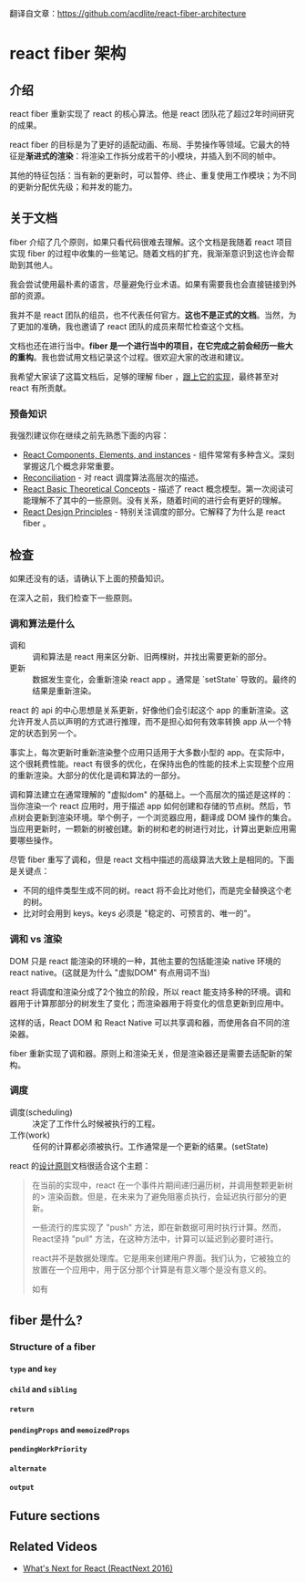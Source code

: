 翻译自文章：https://github.com/acdlite/react-fiber-architecture

# react fiber 架构

## 介绍
 react fiber 重新实现了 react 的核心算法。他是 react 团队花了超过2年时间研究的成果。

 react fiber 的目标是为了更好的适配动画、布局、手势操作等领域。它最大的特征是**渐进式的渲染**：将渲染工作拆分成若干的小模块，并插入到不同的帧中。

 其他的特征包括：当有新的更新时，可以暂停、终止、重复使用工作模块；为不同的更新分配优先级；和并发的能力。

 ## 关于文档
 fiber 介绍了几个原则，如果只看代码很难去理解。这个文档是我随着 react 项目实现 fiber 的过程中收集的一些笔记。随着文档的扩充，我渐渐意识到这也许会帮助到其他人。

 我会尝试使用最朴素的语言，尽量避免行业术语。如果有需要我也会直接链接到外部的资源。

 我并不是 react 团队的组员，也不代表任何官方。**这也不是正式的文档**。当然，为了更加的准确，我也邀请了 react 团队的成员来帮忙检查这个文档。

 文档也还在进行当中。**fiber 是一个进行当中的项目，在它完成之前会经历一些大的重构**。我也尝试用文档记录这个过程。很欢迎大家的改进和建议。

 我希望大家读了这篇文档后，足够的理解 fiber ，[跟上它的实现](https://github.com/facebook/react/commits/master/src/renderers/shared/fiber)，最终甚至对 react 有所贡献。

 ### 预备知识
 我强烈建议你在继续之前先熟悉下面的内容：
 - [React Components, Elements, and instances](https://facebook.github.io/react/blog/2015/12/18/react-components-elements-and-instances.html) - 组件常常有多种含义。深刻掌握这几个概念非常重要。
 - [Reconciliation](https://facebook.github.io/react/docs/reconciliation.html) - 对 react 调度算法高层次的描述。
 - [React Basic Theoretical Concepts](https://github.com/reactjs/react-basic) - 描述了 react 概念模型。第一次阅读可能理解不了其中的一些原则。没有关系，随着时间的进行会有更好的理解。
 - [React Design Principles](https://facebook.github.io/react/contributing/design-principles.html) - 特别关注调度的部分。它解释了为什么是 react fiber 。

 ## 检查
 如果还没有的话，请确认下上面的预备知识。

 在深入之前，我们检查下一些原则。

 ### 调和算法是什么

<dl>
  <dt>调和</dt>
  <dd>
  调和算法是 react 用来区分新、旧两棵树，并找出需要更新的部分。
  </dd>
  <dt>更新</dt>
  <dd>
    数据发生变化，会重新渲染 react app 。通常是 `setState` 导致的。最终的结果是重新渲染。
  </dd>
</dl>

react 的 api 的中心思想是关系更新，好像他们会引起这个 app 的重新渲染。这允许开发人员以声明的方式进行推理，而不是担心如何有效率转换 app 从一个特定的状态到另一个。

事实上，每次更新时重新渲染整个应用只适用于大多数小型的 app。在实际中，这个很耗费性能。react 有很多的优化，在保持出色的性能的技术上实现整个应用的重新渲染。大部分的优化是调和算法的一部分。

调和算法建立在通常理解的 "虚拟dom" 的基础上。一个高层次的描述是这样的：当你渲染一个 react 应用时，用于描述 app 如何创建和存储的节点树。然后，节点树会更新到渲染环境。举个例子，一个浏览器应用，翻译成 DOM 操作的集合。当应用更新时，一颗新的树被创建。新的树和老的树进行对比，计算出更新应用需要哪些操作。

尽管 fiber 重写了调和，但是 react 文档中描述的高级算法大致上是相同的。下面是关键点：

- 不同的组件类型生成不同的树。react 将不会比对他们，而是完全替换这个老的树。
- 比对时会用到 keys。keys 必须是 "稳定的、可预言的、唯一的"。

### 调和 vs 渲染

DOM 只是 react 能渲染的环境的一种，其他主要的包括能渲染 native 环境的 react native。(这就是为什么 "虚拟DOM" 有点用词不当)

react 将调度和渲染分成了2个独立的阶段，所以 react 能支持多种的环境。调和器用于计算那部分的树发生了变化；而渲染器用于将变化的信息更新到应用中。

这样的话，React DOM 和 React Native 可以共享调和器，而使用各自不同的渲染器。

fiber 重新实现了调和器。原则上和渲染无关，但是渲染器还是需要去适配新的架构。

### 调度

<dl>
  <dt>调度(scheduling)</dt>
  <dd>
  决定了工作什么时候被执行的工程。
  </dd>
  <dt>工作(work)</dt>
  <dd>
    任何的计算都必须被执行。工作通常是一个更新的结果。(setState)
  </dd>
</dl>

react 的[设计原则](https://facebook.github.io/react/contributing/design-principles.html#scheduling)文档很适合这个主题：
> 在当前的实现中，react 在一个事件片期间递归遍历树，并调用整颗更新树的> 渲染函数。但是，在未来为了避免阻塞贞执行，会延迟执行部分的更新。
>
> 一些流行的库实现了 "push" 方法，即在新数据可用时执行计算。然而，React坚持 "pull" 方法，在这种方法中，计算可以延迟到必要时进行。
>
> react并不是数据处理库。它是用来创建用户界面。我们认为，它被独立的放置在一个应用中，用于区分那个计算是有意义哪个是没有意义的。
>
> 如有


## fiber 是什么?

### Structure of a fiber

#### `type` and `key`

#### `child` and `sibling`

#### `return`

#### `pendingProps` and `memoizedProps`

#### `pendingWorkPriority`

#### `alternate`

#### `output`

## Future sections

## Related Videos
- [What's Next for React (ReactNext 2016)](https://youtu.be/aV1271hd9ew)

